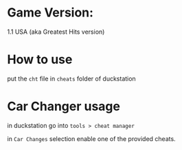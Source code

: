 # Game Version:

1.1 USA (aka Greatest Hits version)

# How to use

put the `cht` file in `cheats` folder of duckstation


# Car Changer usage

in duckstation go into `tools > cheat manager`

in `Car Changes` selection enable one of the provided cheats.
